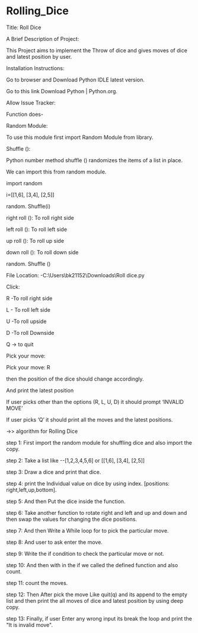 # Rolling_Dice
Title: Roll Dice 

 

A Brief Description of Project: 

This Project aims to implement the Throw of dice and gives moves of dice and latest position by user. 

Installation Instructions: 

Go to browser and Download Python IDLE latest version. 

Go to this link Download Python | Python.org. 

 

Allow Issue Tracker: 

Function does- 

Random Module: 

To use this module first import Random Module from library. 

Shuffle ():  

Python number method shuffle () randomizes the items of a list in place. 

We can import this from random module.  

import random 

i=[[1,6], [3,4], [2,5]] 

random. Shuffle(i) 

 

right roll (): To roll right side 

left roll (): To roll left side 

up roll (): To roll up side 

down roll (): To roll down side 

random. Shuffle () 

File Location: -C:\Users\bk21152\Downloads\Roll dice.py 

 
Click: 

R -To roll right side 

L - To roll left side 

U -To roll upside 

D -To roll Downside 

Q -> to quit 

Pick your move: 

  

Pick your move: R 
 
then the position of the dice should change accordingly. 

  

And print the latest position 

  

If user picks other than the options (R, L, U, D) it should prompt ‘INVALID MOVE’ 

  

If user picks ‘Q’ it should print all the moves and the latest positions. 

 

->> algorithm for Rolling Dice 

   

step 1: First import the random module for shuffling dice and                  also import the copy. 

  

step 2: Take a list like --[1,2,3,4,5,6] or [[1,6], [3,4], [2,5]] 

  

step 3: Draw a dice and print that dice. 

  

step 4: print the Individual value on dice by using index.                            [positions: right,left,up,bottom]. 

  

step 5: And then Put the dice inside the function. 

  

step 6: Take another function to rotate right and left and up                     and down and then swap the values for changing the                   dice positions.  

  

step 7: And then Write a While loop for to pick the particular                   move. 

  

step 8: And user to ask enter the move. 

  

step 9: Write the if condition to check the particular move or not. 

  

step 10:  And then with in the if we called the defined function                   and also count. 

  

step 11:  count the moves. 

  

step 12:  Then After pick the move Like quit(q) and its append                      to the empty list and then print the all moves of dice                     and latest position by using deep copy.   

  

step 13:  Finally, if user Enter any wrong input its break the                          loop and print the "It is invalid move". 

 

 

 

 

 



  

 

 

 

 
